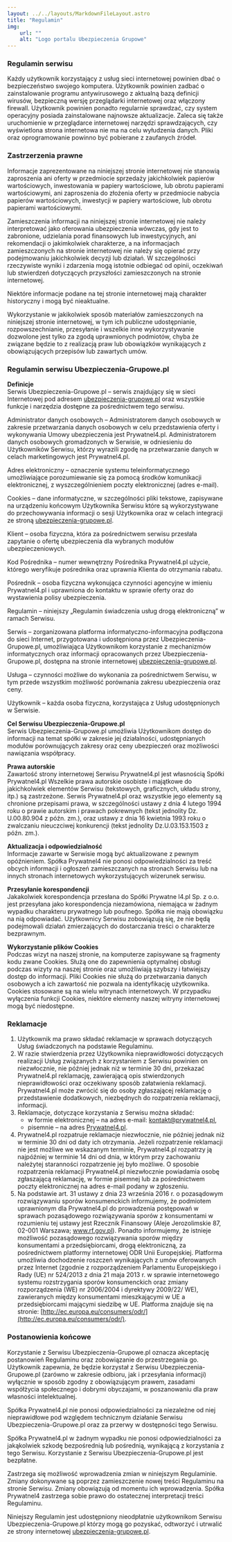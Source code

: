 ```yaml
---
layout: ../../layouts/MarkdownFileLayout.astro
title: "Regulamin"
img: 
    url: ""
    alt: "Logo portalu Ubezpieczenia Grupowe"
---
```

### Regulamin serwisu

Każdy użytkownik korzystający z usług sieci internetowej powinien dbać o bezpieczeństwo swojego komputera. 
Użytkownik powinien zadbać o zainstalowanie programu antywirusowego z aktualną bazą definicji wirusów, bezpieczną wersję przeglądarki internetowej oraz włączony firewall. 
Użytkownik powinien ponadto regularnie sprawdzać, czy system operacyjny posiada zainstalowane najnowsze aktualizacje. 
Zaleca się także uruchomienie w przeglądarce internetowej narzędzi sprawdzających, czy wyświetlona strona internetowa nie ma na celu wyłudzenia danych. 
Pliki oraz oprogramowanie powinno być pobierane z zaufanych źródeł.

### Zastrzerzenia prawne

Informacje zaprezentowane na niniejszej stronie internetowej nie stanowią zaproszenia ani oferty w przedmiocie sprzedaży jakichkolwiek papierów wartościowych, inwestowania w papiery wartościowe, lub obrotu papierami wartościowymi, ani zaproszenia do złożenia oferty w przedmiocie nabycia papierów wartościowych, inwestycji w papiery wartościowe, lub obrotu papierami wartościowymi.

Zamieszczenia informacji na niniejszej stronie internetowej nie należy interpretować jako oferowania ubezpieczenia wówczas, gdy jest to zabronione, udzielania porad finansowych lub inwestycyjnych, ani rekomendacji o jakimkolwiek charakterze, a na informacjach zamieszczonych na stronie internetowej nie należy się opierać przy podejmowaniu jakichkolwiek decyzji lub działań. 
W szczególności rzeczywiste wyniki i zdarzenia mogą istotnie odbiegać od opinii, oczekiwań lub stwierdzeń dotyczących przyszłości zamieszczonych na stronie internetowej.

Niektóre informacje podane na tej stronie internetowej mają charakter historyczny i mogą być nieaktualne.

Wykorzystanie w jakikolwiek sposób materiałów zamieszczonych na niniejszej stronie internetowej, w tym ich publiczne udostępnianie, rozpowszechnianie, przesyłanie i wszelkie inne wykorzystywanie dozwolone jest tylko za zgodą uprawnionych podmiotów, chyba że związane będzie to z realizacją praw lub obowiązków wynikających z obowiązujących przepisów lub zawartych umów.

### Regulamin serwisu Ubezpieczenia-Grupowe.pl

**Definicje**  
Serwis Ubezpieczenia-Grupowe.pl – serwis znajdujący się w sieci Internetowej pod adresem [ubezpieczenia-grupowe.pl](https://www.ubezpieczenia-grupowe.pl) oraz wszystkie funkcje i narzędzia dostępne za pośrednictwem tego serwisu. 

Administrator danych osobowych – Administratorem danych osobowych w zakresie przetwarzania danych osobowych w celu przedstawienia oferty i wykonywania Umowy ubezpieczenia jest Prywatnel4.pl. 
Administratorem danych osobowych gromadzonych w Serwisie, w odniesieniu do Użytkowników Serwisu, którzy wyrazili zgodę na przetwarzanie danych w celach marketingowych jest Prywatnel4.pl.

Adres elektroniczny – oznaczenie systemu teleinformatycznego umożliwiające porozumiewanie się za pomocą środków komunikacji elektronicznej, z wyszczególnieniem poczty elektronicznej (adres e-mail).

Cookies – dane informatyczne, w szczególności pliki tekstowe, zapisywane na urządzeniu końcowym Użytkownika Serwisu które są wykorzystywane do przechowywania informacji o sesji Użytkownika oraz w celach integracji ze stroną [ubezpieczenia-grupowe.pl](https://www.ubezpieczenia-grupowe.pl).

Klient – osoba fizyczna, która za pośrednictwem serwisu przesłała zapytanie o ofertę ubezpieczenia dla wybranych modułów ubezpieczeniowych.

Kod Pośrednika – numer wewnętrzny Pośrednika Prywatnel4.pl użycie, którego weryfikuje pośrednika oraz uprawnia Klienta do otrzymania rabatu.

Pośrednik – osoba fizyczna wykonująca czynności agencyjne w imieniu Prywatnel4.pl i uprawniona do kontaktu w sprawie oferty oraz do wystawienia polisy ubezpieczenia.

Regulamin – niniejszy „Regulamin świadczenia usług drogą elektroniczną” w ramach Serwisu.

Serwis – zorganizowana platforma informatyczno-informacyjna podłączona do sieci Internet, przygotowana i udostępniona przez Ubezpieczenia-Grupowe.pl, umożliwiająca Użytkownikom korzystanie z mechanizmów informatycznych oraz informacji opracowanych przez Ubezpieczenia-Grupowe.pl, dostępna na stronie internetowej [ubezpieczenia-grupowe.pl](https://www.ubezpieczenia-grupowe.pl).

Usługa – czynności możliwe do wykonania za pośrednictwem Serwisu, w tym przede wszystkim możliwość porównania zakresu ubezpieczenia oraz ceny.

Użytkownik – każda osoba fizyczna, korzystająca z Usług udostępnionych w Serwisie.

**Cel Serwisu Ubezpieczenia-Grupowe.pl**  
Serwis Ubezpieczenia-Grupowe.pl umożliwia Użytkownikom dostęp do informacji na temat spółki w zakresie jej działalności, udostępnianych modułów porównujących zakresy oraz ceny ubezpieczeń oraz możliwości nawiązania współpracy.

**Prawa autorskie**  
Zawartość strony internetowej Serwisu Prywatnel4.pl jest własnością Spółki Prywatnel4.pl Wszelkie prawa autorskie osobiste i majątkowe do jakichkolwiek elementów Serwisu (tekstowych, graficznych, układu strony, itp.) są zastrzeżone. 
Serwis Prywatnel4.pl oraz wszystkie jego elementy są chronione przepisami prawa, w szczególności ustawy z dnia 4 lutego 1994 roku o prawie autorskim i prawach pokrewnych (tekst jednolity Dz. U.00.80.904 z późn. zm.), oraz ustawy z dnia 16 kwietnia 1993 roku o zwalczaniu nieuczciwej konkurencji (tekst jednolity Dz.U.03.153.1503 z późn. zm.).

**Aktualizacja i odpowiedzialność**  
Informacje zawarte w Serwisie mogą być aktualizowane z pewnym opóźnieniem. Spółka Prywatnel4 nie ponosi odpowiedzialności za treść obcych informacji i ogłoszeń zamieszczanych na stronach Serwisu lub na innych stronach internetowych wykorzystujących wizerunek serwisu.

**Przesyłanie korespondencji**  
Jakakolwiek korespondencja przesłana do Spółki Prywatne l4.pl Sp. z o.o. jest przesyłana jako korespondencja niezamówiona, niemająca w żadnym wypadku charakteru prywatnego lub poufnego. Spółka nie mają obowiązku na nią odpowiadać. Użytkownicy Serwisu zobowiązują się, że nie będą podejmowali działań zmierzających do dostarczania treści o charakterze bezprawnym.

**Wykorzystanie plików Cookies**  
Podczas wizyt na naszej stronie, na komputerze zapisywane są fragmenty kodu zwane Cookies. 
Służą one do zapewnienia optymalnej obsługi podczas wizyty na naszej stronie oraz umożliwiają szybszy i łatwiejszy dostęp do informacji. 
Pliki Cookies nie służą do przetwarzania danych osobowych a ich zawartość nie pozwala na identyfikację użytkownika. 
Cookies stosowane są na wielu witrynach internetowych. W przypadku wyłączenia funkcji Cookies, niektóre elementy naszej witryny internetowej mogą być niedostępne.

### Reklamacje

1. Użytkownik ma prawo składać reklamacje w sprawach dotyczących Usług świadczonych na podstawie Regulaminu.
2. W razie stwierdzenia przez Użytkownika nieprawidłowości dotyczących realizacji Usług związanych z korzystaniem z Serwisu powinien on niezwłocznie, nie później jednak niż w terminie 30 dni, przekazać Prywatnel4.pl reklamację, zawierającą opis stwierdzonych nieprawidłowości oraz oczekiwany sposób załatwienia reklamacji. 
Prywatnel4.pl może zwrócić się do osoby zgłaszającej reklamację o przedstawienie dodatkowych, niezbędnych do rozpatrzenia reklamacji, informacji.
3. Reklamacje, dotyczące korzystania z Serwisu można składać:
    + w formie elektronicznej – na adres e-mail: kontakt@prywatnel4.pl,
    + pisemnie – na adres [Prywatnel4.pl](https://www.prywatnel4.pl).
4. Prywatnel4.pl rozpatruje reklamacje niezwłocznie, nie później jednak niż w terminie 30 dni od daty ich otrzymania. 
Jeżeli rozpatrzenie reklamacji nie jest możliwe we wskazanym terminie, Prywatnel4.pl rozpatrzy ją najpóźniej w terminie 14 dni od dnia, w którym przy zachowaniu należytej staranności rozpatrzenie jej było możliwe. 
O sposobie rozpatrzenia reklamacji Prywatnel4.pl niezwłocznie powiadamia osobę zgłaszającą reklamację, w formie pisemnej lub za pośrednictwem poczty elektronicznej na adres e-mail podany w zgłoszeniu.
5. Na podstawie art. 31 ustawy z dnia 23 września 2016 r. o pozasądowym rozwiązywaniu sporów konsumenckich informujemy, że podmiotem uprawnionym dla Prywatnel4.pl do prowadzenia postępowań w sprawach pozasądowego rozwiązywania sporów z konsumentami w rozumieniu tej ustawy jest Rzecznik Finansowy (Aleje Jerozolimskie 87, 02-001 Warszawa; www.rf.gov.pl). 
Ponadto informujemy, że istnieje możliwość pozasądowego rozwiązywania sporów między konsumentami a przedsiębiorcami, drogą elektroniczną, za pośrednictwem platformy internetowej ODR Unii Europejskiej. 
Platforma umożliwia dochodzenie roszczeń wynikających z umów oferowanych przez Internet (zgodnie z rozporządzeniem Parlamentu Europejskiego i Rady (UE) nr 524/2013 z dnia 21 maja 2013 r. w sprawie internetowego systemu rozstrzygania sporów konsumenckich oraz zmiany rozporządzenia (WE) nr 2006/2004 i dyrektywy 2009/22/ WE), zawieranych między konsumentami mieszkającymi w UE a przedsiębiorcami mającymi siedzibę w UE. Platforma znajduje się na stronie: [http://ec.europa.eu/consumers/odr/](http://ec.europa.eu/consumers/odr/).

### Postanowienia końcowe

Korzystanie z Serwisu Ubezpieczenia-Grupowe.pl oznacza akceptację postanowień Regulaminu oraz zobowiązanie do przestrzegania go. 
Użytkownik zapewnia, że będzie korzystał z Serwisu Ubezpieczenia-Grupowe.pl (zarówno w zakresie odbioru, jak i przesyłania informacji) wyłącznie w sposób zgodny z obowiązującym prawem, zasadami współżycia społecznego i dobrymi obyczajami, w poszanowaniu dla praw własności intelektualnej.

Spółka Prywatnel4.pl nie ponosi odpowiedzialności za niezależne od niej nieprawidłowe pod względem technicznym działanie Serwisu Ubezpieczenia-Grupowe.pl oraz za przerwy w dostępności tego Serwisu.

Spółka Prywatnel4.pl w żadnym wypadku nie ponosi odpowiedzialności za jakąkolwiek szkodę bezpośrednią lub pośrednią, wynikającą z korzystania z tego Serwisu. Korzystanie z Serwisu Ubezpieczenia-Grupowe.pl jest bezpłatne.

Zastrzega się możliwość wprowadzenia zmian w niniejszym Regulaminie. Zmiany dokonywane są poprzez zamieszczenie nowej treści Regulaminu na stronie Serwisu. Zmiany obowiązują od momentu ich wprowadzenia. Spółka Prywatnel4 zastrzega sobie prawo do ostatecznej interpretacji treści Regulaminu.

Niniejszy Regulamin jest udostępniony nieodpłatnie użytkownikom Serwisu Ubezpieczenia-Grupowe.pl którzy mogą go pozyskać, odtworzyć i utrwalić ze strony internetowej [ubezpieczenia-grupowe.pl](https://www.ubezpieczenia-grupowe.pl).